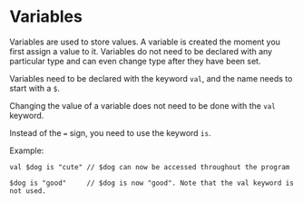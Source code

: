 # Variables

Variables are used to store values. A variable is created the moment you first assign a value to it. Variables do not need to be declared with any particular type and can even change type after they have been set.

Variables need to be declared with the keyword `val`, and the name needs to start with a `$`.

Changing the value of a variable does not need to be done with the `val` keyword.

Instead of the `=` sign, you need to use the keyword `is`.

Example:

```
val $dog is "cute" // $dog can now be accessed throughout the program

$dog is "good"     // $dog is now "good". Note that the val keyword is not used.
```